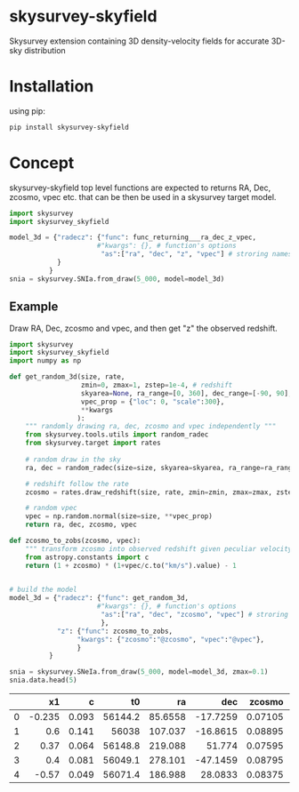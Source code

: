 # skysurvey-skyfield
Skysurvey extension containing 3D density-velocity fields for accurate 3D-sky distribution

# Installation
using pip:
```bash
pip install skysurvey-skyfield
```

# Concept 
skysurvey-skyfield top level functions are expected to returns RA, Dec, zcosmo, vpec etc. that can be then be used in a skysurvey target model.

```python
import skysurvey
import skysurvey_skyfield

model_3d = {"radecz": {"func": func_returning___ra_dec_z_vpec,
                      #"kwargs": {}, # function's options
                       "as":["ra", "dec", "z", "vpec"] # stroring names
			}
          }
snia = skysurvey.SNIa.from_draw(5_000, model=model_3d)
```


## Example

Draw RA, Dec, zcosmo and vpec, and then get "z" the observed redshift. 

```python
import skysurvey
import skysurvey_skyfield
import numpy as np

def get_random_3d(size, rate, 
                  zmin=0, zmax=1, zstep=1e-4, # redshift
                  skyarea=None, ra_range=[0, 360], dec_range=[-90, 90], # radec
                  vpec_prop = {"loc": 0, "scale":300},
                  **kwargs
                 ):
    """ randomly drawing ra, dec, zcosmo and vpec independently """
    from skysurvey.tools.utils import random_radec
    from skysurvey.target import rates
    
    # random draw in the sky
    ra, dec = random_radec(size=size, skyarea=skyarea, ra_range=ra_range, dec_range=dec_range)

    # redshift follow the rate
    zcosmo = rates.draw_redshift(size, rate, zmin=zmin, zmax=zmax, zstep=zstep, skyarea=skyarea, **kwargs)

    # random vpec
    vpec = np.random.normal(size=size, **vpec_prop)
    return ra, dec, zcosmo, vpec

def zcosmo_to_zobs(zcosmo, vpec):
    """ transform zcosmo into observed redshift given peculiar velocity """
    from astropy.constants import c
    return (1 + zcosmo) * (1+vpec/c.to("km/s").value) - 1

    
# build the model
model_3d = {"radecz": {"func": get_random_3d,
                      #"kwargs": {}, # function's options
                       "as":["ra", "dec", "zcosmo", "vpec"] # stroring names
					   },
            "z": {"func": zcosmo_to_zobs,
                 "kwargs": {"zcosmo":"@zcosmo", "vpec":"@vpec"},
                 }
          }

snia = skysurvey.SNeIa.from_draw(5_000, model=model_3d, zmax=0.1)
snia.data.head(5)
```
|    |     x1 |     c |      t0 |       ra |      dec |   zcosmo |     vpec |   magabs |         z |   magobs |          x0 | template   |
|---:|-------:|------:|--------:|---------:|---------:|---------:|---------:|---------:|----------:|---------:|------------:|:-----------|
|  0 | -0.235 | 0.093 | 56144.2 |  85.6558 | -17.7259 |  0.07105 | -376.761 | -19.1435 | 0.069704  |  18.4155 | 0.000683036 | salt2      |
|  1 |  0.6   | 0.141 | 56038   | 107.037  | -16.8615 |  0.08895 | -710.863 | -19.0464 | 0.0863679 |  19.0028 | 0.000397679 | salt2      |
|  2 |  0.37  | 0.064 | 56148.8 | 219.088  |  51.774  |  0.07595 |  284.344 | -19.062  | 0.0769705 |  18.7232 | 0.000514477 | salt2      |
|  3 |  0.4   | 0.081 | 56049.1 | 278.101  | -47.1459 |  0.08795 |  205.612 | -19.175  | 0.0886962 |  18.9354 | 0.000423146 | salt2      |
|  4 | -0.57  | 0.049 | 56071.4 | 186.988  |  28.0833 |  0.08375 |  341.405 | -19.0145 | 0.0849842 |  18.9976 | 0.000399589 | salt2      |
